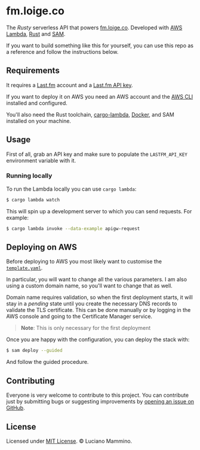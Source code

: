 # fm.loige.co

The _Rusty_ serverless API that powers [fm.loige.co](https://fm.loige.co/playing). Developed with [AWS Lambda](https://aws.amazon.com/lambda/), [Rust](https://www.rust-lang.org/) and [SAM](https://aws.amazon.com/serverless/sam/).

If you want to build something like this for yourself, you can use this repo as a reference and follow the instructions below.



## Requirements

It requires a [Last.fm](https://www.last.fm/) account and a [Last.fm API key](https://www.last.fm/api/account/create).

If you want to deploy it on AWS you need an AWS account and the [AWS CLI](https://aws.amazon.com/cli/) installed and configured.

You'll also need the Rust toolchain, [cargo-lambda](https://www.cargo-lambda.info/), [Docker](https://www.docker.com/), and SAM installed on your machine.


## Usage

First of all, grab an API key and make sure to populate the `LASTFM_API_KEY` environment variable with it.

### Running locally

To run the Lambda locally you can use `cargo lambda`:

```bash
$ cargo lambda watch
```

This will spin up a development server to which you can send requests. For example:

```bash
$ cargo lambda invoke --data-example apigw-request
```

## Deploying on AWS

Before deploying to AWS you most likely want to customise the [`template.yaml`](/template.yaml).

In particular, you will want to change all the various parameters. I am also using a custom domain name, so you'll want to change that as well.

Domain name requires validation, so when the first deployment starts, it will stay in a _pending_ state until you create the necessary DNS records to validate the TLS certificate. This can be done manually or by logging in the AWS console and going to the Certificate Manager service.

> **Note**: This is only necessary for the first deployment

Once you are happy with the configuration, you can deploy the stack with:

```bash
$ sam deploy --guided
```

And follow the guided procedure.

## Contributing

Everyone is very welcome to contribute to this project.
You can contribute just by submitting bugs or suggesting improvements by
[opening an issue on GitHub](https://github.com/lmammino/fm.loige.co/issues).


## License

Licensed under [MIT License](LICENSE). © Luciano Mammino.

